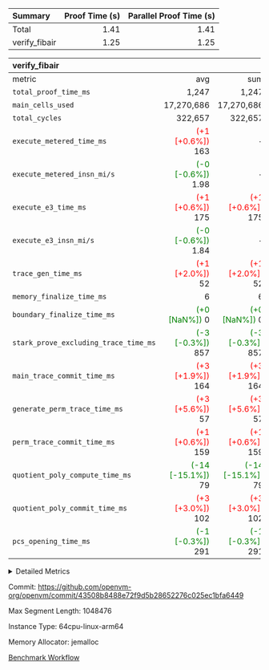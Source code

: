 | Summary | Proof Time (s) | Parallel Proof Time (s) |
|:---|---:|---:|
| Total |  1.41 |  1.41 |
| verify_fibair |  1.25 |  1.25 |


| verify_fibair |||||
|:---|---:|---:|---:|---:|
|metric|avg|sum|max|min|
| `total_proof_time_ms ` |  1,247 |  1,247 |  1,247 |  1,247 |
| `main_cells_used     ` |  17,270,686 |  17,270,686 |  17,270,686 |  17,270,686 |
| `total_cycles        ` |  322,657 |  322,657 |  322,657 |  322,657 |
| `execute_metered_time_ms` | <span style='color: red'>(+1 [+0.6%])</span> 163 | -          | -          | -          |
| `execute_metered_insn_mi/s` | <span style='color: green'>(-0 [-0.6%])</span> 1.98 | -          | <span style='color: green'>(-0 [-0.6%])</span> 1.98 | <span style='color: green'>(-0 [-0.6%])</span> 1.98 |
| `execute_e3_time_ms  ` | <span style='color: red'>(+1 [+0.6%])</span> 175 | <span style='color: red'>(+1 [+0.6%])</span> 175 | <span style='color: red'>(+1 [+0.6%])</span> 175 | <span style='color: red'>(+1 [+0.6%])</span> 175 |
| `execute_e3_insn_mi/s` | <span style='color: green'>(-0 [-0.6%])</span> 1.84 | -          | <span style='color: green'>(-0 [-0.6%])</span> 1.84 | <span style='color: green'>(-0 [-0.6%])</span> 1.84 |
| `trace_gen_time_ms   ` | <span style='color: red'>(+1 [+2.0%])</span> 52 | <span style='color: red'>(+1 [+2.0%])</span> 52 | <span style='color: red'>(+1 [+2.0%])</span> 52 | <span style='color: red'>(+1 [+2.0%])</span> 52 |
| `memory_finalize_time_ms` |  6 |  6 |  6 |  6 |
| `boundary_finalize_time_ms` | <span style='color: green'>(+0 [NaN%])</span> 0 | <span style='color: green'>(+0 [NaN%])</span> 0 | <span style='color: green'>(+0 [NaN%])</span> 0 | <span style='color: green'>(+0 [NaN%])</span> 0 |
| `stark_prove_excluding_trace_time_ms` | <span style='color: green'>(-3 [-0.3%])</span> 857 | <span style='color: green'>(-3 [-0.3%])</span> 857 | <span style='color: green'>(-3 [-0.3%])</span> 857 | <span style='color: green'>(-3 [-0.3%])</span> 857 |
| `main_trace_commit_time_ms` | <span style='color: red'>(+3 [+1.9%])</span> 164 | <span style='color: red'>(+3 [+1.9%])</span> 164 | <span style='color: red'>(+3 [+1.9%])</span> 164 | <span style='color: red'>(+3 [+1.9%])</span> 164 |
| `generate_perm_trace_time_ms` | <span style='color: red'>(+3 [+5.6%])</span> 57 | <span style='color: red'>(+3 [+5.6%])</span> 57 | <span style='color: red'>(+3 [+5.6%])</span> 57 | <span style='color: red'>(+3 [+5.6%])</span> 57 |
| `perm_trace_commit_time_ms` | <span style='color: red'>(+1 [+0.6%])</span> 159 | <span style='color: red'>(+1 [+0.6%])</span> 159 | <span style='color: red'>(+1 [+0.6%])</span> 159 | <span style='color: red'>(+1 [+0.6%])</span> 159 |
| `quotient_poly_compute_time_ms` | <span style='color: green'>(-14 [-15.1%])</span> 79 | <span style='color: green'>(-14 [-15.1%])</span> 79 | <span style='color: green'>(-14 [-15.1%])</span> 79 | <span style='color: green'>(-14 [-15.1%])</span> 79 |
| `quotient_poly_commit_time_ms` | <span style='color: red'>(+3 [+3.0%])</span> 102 | <span style='color: red'>(+3 [+3.0%])</span> 102 | <span style='color: red'>(+3 [+3.0%])</span> 102 | <span style='color: red'>(+3 [+3.0%])</span> 102 |
| `pcs_opening_time_ms ` | <span style='color: green'>(-1 [-0.3%])</span> 291 | <span style='color: green'>(-1 [-0.3%])</span> 291 | <span style='color: green'>(-1 [-0.3%])</span> 291 | <span style='color: green'>(-1 [-0.3%])</span> 291 |



<details>
<summary>Detailed Metrics</summary>

|  | verify_program_compile_ms | total_cells | stark_prove_excluding_trace_time_ms | quotient_poly_compute_time_ms | quotient_poly_commit_time_ms | perm_trace_commit_time_ms | pcs_opening_time_ms | main_trace_commit_time_ms | app proof_time_ms |
| --- | --- | --- | --- | --- | --- | --- | --- | --- |
|  | 7 | 65,536 | 40 | 1 | 6 | 0 | 24 | 7 | 1,257 | 

| air_name | rows | quotient_deg | main_cols | interactions | constraints | cells |
| --- | --- | --- | --- | --- | --- | --- |
| AccessAdapterAir<2> |  | 2 |  | 5 | 12 |  | 
| AccessAdapterAir<4> |  | 2 |  | 5 | 12 |  | 
| AccessAdapterAir<8> |  | 2 |  | 5 | 12 |  | 
| FibonacciAir | 32,768 | 1 | 2 |  | 5 | 65,536 | 
| FriReducedOpeningAir |  | 2 |  | 39 | 71 |  | 
| JalRangeCheckAir |  | 2 |  | 9 | 14 |  | 
| NativePoseidon2Air<BabyBearParameters>, 1> |  | 2 |  | 136 | 572 |  | 
| PhantomAir |  | 2 |  | 3 | 5 |  | 
| ProgramAir |  | 1 |  | 1 | 4 |  | 
| VariableRangeCheckerAir |  | 1 |  | 1 | 4 |  | 
| VmAirWrapper<AluNativeAdapterAir, FieldArithmeticCoreAir> |  | 2 |  | 15 | 27 |  | 
| VmAirWrapper<BranchNativeAdapterAir, BranchEqualCoreAir<1> |  | 2 |  | 11 | 25 |  | 
| VmAirWrapper<NativeAdapterAir<2, 0>, PublicValuesCoreAir> |  | 2 |  | 11 | 29 |  | 
| VmAirWrapper<NativeLoadStoreAdapterAir<1>, NativeLoadStoreCoreAir<1> |  | 2 |  | 15 | 20 |  | 
| VmAirWrapper<NativeLoadStoreAdapterAir<4>, NativeLoadStoreCoreAir<4> |  | 2 |  | 15 | 20 |  | 
| VmAirWrapper<NativeVectorizedAdapterAir<4>, FieldExtensionCoreAir> |  | 2 |  | 15 | 27 |  | 
| VmConnectorAir |  | 2 |  | 5 | 11 |  | 
| VolatileBoundaryAir |  | 2 |  | 7 | 19 |  | 

| group | trace_gen_time_ms | total_proof_time_ms | total_cycles | total_cells | stark_prove_excluding_trace_time_ms | quotient_poly_compute_time_ms | quotient_poly_commit_time_ms | perm_trace_commit_time_ms | pcs_opening_time_ms | memory_finalize_time_ms | main_trace_commit_time_ms | main_cells_used | insns | generate_perm_trace_time_ms | fri.log_blowup | execute_metered_time_ms | execute_metered_insn_mi/s | execute_e3_time_ms | execute_e3_insn_mi/s | boundary_finalize_time_ms |
| --- | --- | --- | --- | --- | --- | --- | --- | --- | --- | --- | --- | --- | --- | --- | --- | --- | --- | --- | --- | --- |
| verify_fibair | 52 | 1,247 | 322,657 | 62,474,410 | 857 | 79 | 102 | 159 | 291 | 6 | 164 | 17,270,686 | 322,658 | 57 | 1 | 163 | 1.98 | 175 | 1.84 | 0 | 

| group | air_name | rows | prep_cols | perm_cols | main_cols | cells |
| --- | --- | --- | --- | --- | --- | --- |
| verify_fibair | AccessAdapterAir<2> | 131,072 |  | 16 | 11 | 3,538,944 | 
| verify_fibair | AccessAdapterAir<4> | 65,536 |  | 16 | 13 | 1,900,544 | 
| verify_fibair | AccessAdapterAir<8> | 128 |  | 16 | 17 | 4,224 | 
| verify_fibair | FriReducedOpeningAir | 2,048 |  | 84 | 27 | 227,328 | 
| verify_fibair | JalRangeCheckAir | 32,768 |  | 28 | 12 | 1,310,720 | 
| verify_fibair | NativePoseidon2Air<BabyBearParameters>, 1> | 32,768 |  | 312 | 398 | 23,265,280 | 
| verify_fibair | PhantomAir | 16,384 |  | 12 | 6 | 294,912 | 
| verify_fibair | ProgramAir | 8,192 |  | 8 | 10 | 147,456 | 
| verify_fibair | VariableRangeCheckerAir | 262,144 | 2 | 8 | 1 | 2,359,296 | 
| verify_fibair | VmAirWrapper<AluNativeAdapterAir, FieldArithmeticCoreAir> | 262,144 |  | 36 | 29 | 17,039,360 | 
| verify_fibair | VmAirWrapper<BranchNativeAdapterAir, BranchEqualCoreAir<1> | 32,768 |  | 28 | 23 | 1,671,168 | 
| verify_fibair | VmAirWrapper<NativeLoadStoreAdapterAir<1>, NativeLoadStoreCoreAir<1> | 65,536 |  | 40 | 21 | 3,997,696 | 
| verify_fibair | VmAirWrapper<NativeLoadStoreAdapterAir<4>, NativeLoadStoreCoreAir<4> | 32,768 |  | 40 | 27 | 2,195,456 | 
| verify_fibair | VmAirWrapper<NativeVectorizedAdapterAir<4>, FieldExtensionCoreAir> | 32,768 |  | 36 | 38 | 2,424,832 | 
| verify_fibair | VmConnectorAir | 2 | 1 | 16 | 5 | 42 | 
| verify_fibair | VolatileBoundaryAir | 65,536 |  | 20 | 12 | 2,097,152 | 

| group | trace_height_constraint | weighted_sum | threshold |
| --- | --- | --- | --- |
| verify_fibair | 0 | 1,085,444 | 2,013,265,921 | 
| verify_fibair | 1 | 5,411,200 | 2,013,265,921 | 
| verify_fibair | 2 | 542,722 | 2,013,265,921 | 
| verify_fibair | 3 | 5,476,612 | 2,013,265,921 | 
| verify_fibair | 4 | 65,536 | 2,013,265,921 | 
| verify_fibair | 5 | 12,851,850 | 2,013,265,921 | 

| trace_height_constraint | threshold |
| --- | --- |
| 0 | 2,013,265,921 | 

</details>


Commit: https://github.com/openvm-org/openvm/commit/43508b8488e72f9d5b28652276c025ec1bfa6449

Max Segment Length: 1048476

Instance Type: 64cpu-linux-arm64

Memory Allocator: jemalloc

[Benchmark Workflow](https://github.com/openvm-org/openvm/actions/runs/16223897753)
